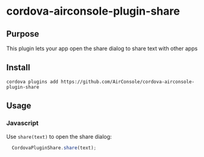 cordova-airconsole-plugin-share
=======================

## Purpose

This plugin lets your app open the share dialog to share text with other apps

## Install

`cordova plugins add https://github.com/AirConsole/cordova-airconsole-plugin-share`

## Usage

### Javascript

Use ``share(text)`` to open the share dialog:

```javascript
  CordovaPluginShare.share(text);
```
